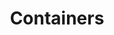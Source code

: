 ---
type: "module"
title: "Containers"
description: "This section provides an introduction to containers, their architecture, and how they are used in modern software development."
banner: "images/exoscale-icon.svg"
weight: 2
tags: [sks, docker, containers]
level: "beginner"
categories: "basics"
---